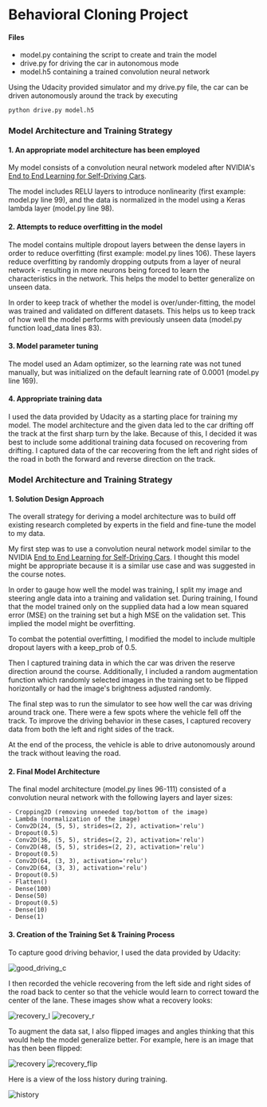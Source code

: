 # Behavioral Cloning Project


#### Files
* model.py containing the script to create and train the model
* drive.py for driving the car in autonomous mode
* model.h5 containing a trained convolution neural network


Using the Udacity provided simulator and my drive.py file, the car can be driven autonomously around the track by executing
```sh
python drive.py model.h5
```

### Model Architecture and Training Strategy

#### 1. An appropriate model architecture has been employed

My model consists of a convolution neural network modeled after NVIDIA's [End to End Learning for Self-Driving Cars](https://images.nvidia.com/content/tegra/automotive/images/2016/solutions/pdf/end-to-end-dl-using-px.pdf).

The model includes RELU layers to introduce nonlinearity (first example: model.py line 99), and the data is normalized in the model using a Keras lambda layer (model.py line 98).

#### 2. Attempts to reduce overfitting in the model

The model contains multiple dropout layers between the dense layers in order to reduce overfitting (first example: model.py lines 106). These layers reduce overfitting by randomly dropping outputs from a layer of neural network - resulting in more neurons being forced to learn the characteristics in the network. This helps the model to better generalize on unseen data.

In order to keep track of whether the model is over/under-fitting, the model was trained and validated on different datasets. This helps us to keep track of how well the model performs with previously unseen data (model.py function load_data lines 83).

#### 3. Model parameter tuning

The model used an Adam optimizer, so the learning rate was not tuned manually, but was initialized on the default learning rate of 0.0001 (model.py line 169).

#### 4. Appropriate training data

I used the data provided by Udacity as a starting place for training my model. The model architecture and the given data led to the car drifting off the track at the first sharp turn by the lake. Because of this, I decided it was best to include some additional training data focused on recovering from drifting. I captured data of the car recovering from the left and right sides of the road in both the forward and reverse direction on the track.

### Model Architecture and Training Strategy

#### 1. Solution Design Approach

The overall strategy for deriving a model architecture was to build off existing research completed by experts in the field and fine-tune the model to my data.

My first step was to use a convolution neural network model similar to the NVIDIA [End to End Learning for Self-Driving Cars](https://images.nvidia.com/content/tegra/automotive/images/2016/solutions/pdf/end-to-end-dl-using-px.pdf). I thought this model might be appropriate because it is a similar use case and was suggested in the course notes.

In order to gauge how well the model was training, I split my image and steering angle data into a training and validation set. During training, I found that the model trained only on the supplied data had a low mean squared error (MSE) on the training set but a high MSE on the validation set. This implied the model might be overfitting.

To combat the potential overfitting, I modified the model to include multiple dropout layers with a keep_prob of 0.5.

Then I captured training data in which the car was driven the reserve direction around the course. Additionally, I included a random augmentation function which randomly selected images in the training set to be flipped horizontally or had the image's brightness adjusted randomly.

The final step was to run the simulator to see how well the car was driving around track one. There were a few spots where the vehicle fell off the track. To improve the driving behavior in these cases, I captured recovery data from both the left and right sides of the track.

At the end of the process, the vehicle is able to drive autonomously around the track without leaving the road.

#### 2. Final Model Architecture

The final model architecture (model.py lines 96-111) consisted of a convolution neural network with the following layers and layer sizes:

```
- Cropping2D (removing unneeded top/bottom of the image)
- Lambda (normalization of the image)
- Conv2D(24, (5, 5), strides=(2, 2), activation='relu')
- Dropout(0.5)
- Conv2D(36, (5, 5), strides=(2, 2), activation='relu')
- Conv2D(48, (5, 5), strides=(2, 2), activation='relu')
- Dropout(0.5)
- Conv2D(64, (3, 3), activation='relu')
- Conv2D(64, (3, 3), activation='relu')
- Dropout(0.5)
- Flatten()
- Dense(100)
- Dense(50)
- Dropout(0.5)
- Dense(10)
- Dense(1)
```

#### 3. Creation of the Training Set & Training Process

To capture good driving behavior, I used the data provided by Udacity:

![good_driving_c](https://user-images.githubusercontent.com/11286381/50926331-9e068780-1409-11e9-8cbb-61b83dd3c493.jpg)

I then recorded the vehicle recovering from the left side and right sides of the road back to center so that the vehicle would learn to correct toward the center of the lane. These images show what a recovery looks:

![recovery_l](https://user-images.githubusercontent.com/11286381/50926333-9e9f1e00-1409-11e9-85fb-dccb8602d22e.jpg)
![recovery_r](https://user-images.githubusercontent.com/11286381/50926334-9e9f1e00-1409-11e9-9d3e-f7e6a764e1cb.jpg)

To augment the data sat, I also flipped images and angles thinking that this would help the model generalize better. For example, here is an image that has then been flipped:

![recovery](https://user-images.githubusercontent.com/11286381/50926336-9e9f1e00-1409-11e9-91a2-f8996e35ccdd.jpg)
![recovery_flip](https://user-images.githubusercontent.com/11286381/50926332-9e9f1e00-1409-11e9-8252-40803d38b82c.jpg)

Here is a view of the loss history during training.

![history](https://user-images.githubusercontent.com/11286381/50938054-5b55a700-142b-11e9-9aa8-6a233fb03df6.png)
